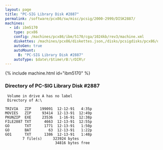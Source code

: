 ```yaml
---
layout: page
title: "PC-SIG Library Disk #2887"
permalink: /software/pcx86/sw/misc/pcsig/2000-2999/DISK2887/
machines:
  - id: ibm5170
    type: pcx86
    config: /machines/pcx86/ibm/5170/cga/1024kb/rev3/machine.xml
    diskettes: /machines/pcx86/diskettes.json,/disks/pcsigdisks/pcx86/diskettes.json
    autoGen: true
    autoMount:
      B: "PC-SIG Library Disk #2887"
    autoType: $date\r$time\rB:\rDIR\r
---
```


{% include machine.html id="ibm5170" %}

### Directory of PC-SIG Library Disk #2887

     Volume in drive A has no label
     Directory of A:\

    TRIVIA   ZIP    199091  12-12-91   4:35p
    MOVIES   ZIP     93414  12-13-91  12:49p
    PKUNZIP  EXE     23536   1-16-91  12:38p
    FILE2887 TXT      4663  12-13-91  12:55p
    GO       TXT      1771  12-13-91   1:50p
    GO       BAT        63  12-13-91   1:22p
    GO1      TXT      1386  12-13-91   1:48p
            7 file(s)     323924 bytes
                           34816 bytes free
